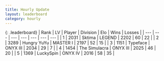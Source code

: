 ```yaml
---
title: Hourly Update
layout: leaderboard
category: hourly
---
```


{: .leaderboard}
| Rank | LV | Player | Division | Elo | Wins | Losses |
| --- | --- | --- | --- | --- | --- | --- |
| <span data-change="0">1</span> | 2031 | <span title="ID: 353063">Sktima</span> | LEGEND | <span data-change="0">2202</span> | <span data-change="0">60</span> | <span data-change="0">22</span> |
| <span data-change="0">2</span> | 3289 | <span title="ID: 164871">Hungry YuYu</span> | MASTER I | <span data-change="0">2197</span> | <span data-change="0">52</span> | <span data-change="0">15</span> |
| <span data-change="0">3</span> | 1151 | <span title="ID: 628233">Typeface</span> | ONYX III | <span data-change="0">2034</span> | <span data-change="0">29</span> | <span data-change="0">7</span> |
| <span data-change="0">4</span> | 1454 | <span title="ID: 366840">The Simulacra</span> | ONYX III | <span data-change="0">2025</span> | <span data-change="0">46</span> | <span data-change="0">20</span> |
| <span data-change="0">5</span> | 1369 | <span title="ID: 498412">LuckySpin</span> | ONYX IV | <span data-change="0">2016</span> | <span data-change="2">58</span> | <span data-change="1">35</span> |